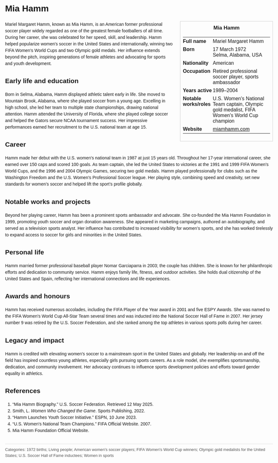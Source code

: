 <!DOCTYPE html>
<html>
<head>
  <title>Mia Hamm – Profile</title>
  <style>
    body { font-family: Arial, sans-serif; margin: 2rem auto; max-width: 960px; line-height: 1.5; }
    aside.infobox { float: right; width: 280px; margin: 0 0 1rem 1.5rem; border: 1px solid #ccc; padding: 0.5rem; font-size: 0.9rem; }
    aside.infobox h3 { text-align: center; margin-top: 0; }
    aside.infobox table { width: 100%; border-collapse: collapse; }
    aside.infobox td { padding: 0.25rem 0; vertical-align: top; }
    h1 { margin-top: 0; }
    footer.categories { font-size: 0.8rem; color: #555; border-top: 1px solid #ddd; padding-top: 0.5rem; margin-top: 2rem; }
  </style>
</head>
<body>
  <h1>Mia Hamm</h1>
  <aside class="infobox">
    <h3>Mia Hamm</h3>
    <table>
      <tr><td><strong>Full name</strong></td><td>Mariel Margaret Hamm</td></tr>
      <tr><td><strong>Born</strong></td><td>17 March 1972<br>Selma, Alabama, USA</td></tr>
      <tr><td><strong>Nationality</strong></td><td>American</td></tr>
      <tr><td><strong>Occupation</strong></td><td>Retired professional soccer player, sports ambassador</td></tr>
      <tr><td><strong>Years active</strong></td><td>1989–2004</td></tr>
      <tr><td><strong>Notable works/roles</strong></td><td>U.S. Women's National Team captain, Olympic gold medalist, FIFA Women's World Cup champion</td></tr>
      <tr><td><strong>Website</strong></td><td><a href="https://miamhamm.com">miamhamm.com</a></td></tr>
    </table>
  </aside>
  <p>Mariel Margaret Hamm, known as Mia Hamm, is an American former professional soccer player widely regarded as one of the greatest female footballers of all time. During her career, she was celebrated for her speed, skill, and leadership. Hamm helped popularize women's soccer in the United States and internationally, winning two FIFA Women's World Cups and two Olympic gold medals. Her influence extends beyond the pitch, inspiring generations of female athletes and advocating for sports and youth development.</p>
  
  <h2>Early life and education</h2>
  <p>Born in Selma, Alabama, Hamm displayed athletic talent early in life. She moved to Mountain Brook, Alabama, where she played soccer from a young age. Excelling in high school, she led her team to multiple state championships, drawing national attention. Hamm attended the University of Florida, where she played college soccer and helped the Gators secure NCAA tournament success. Her impressive performances earned her recruitment to the U.S. national team at age 15.</p>
  
  <h2>Career</h2>
  <p>Hamm made her debut with the U.S. women's national team in 1987 at just 15 years old. Throughout her 17-year international career, she earned over 150 caps and scored 100 goals. As team captain, she led the United States to victories at the 1991 and 1999 FIFA Women's World Cups, and the 1996 and 2004 Olympic Games, securing two gold medals. Hamm played professionally for clubs such as the Washington Freedom and the U.S. Women's Professional Soccer league. Her playing style, combining speed and creativity, set new standards for women’s soccer and helped lift the sport’s profile globally.</p>
  
  <h2>Notable works and projects</h2>
  <p>Beyond her playing career, Hamm has been a prominent sports ambassador and advocate. She co-founded the Mia Hamm Foundation in 1999, promoting youth soccer and organ donation awareness. She appeared in marketing campaigns, authored an autobiography, and served as a television sports analyst. Her influence has contributed to increased visibility for women’s sports, and she has worked tirelessly to expand access to soccer for girls and minorities in the United States.</p>
  
  <h2>Personal life</h2>
  <p>Hamm married former professional baseball player Nomar Garciaparra in 2003; the couple has children. She is known for her philanthropic efforts and dedication to community service. Hamm enjoys family life, fitness, and outdoor activities. She holds dual citizenship of the United States and Spain, reflecting her international connections and life experiences.</p>
  
  <h2>Awards and honours</h2>
  <p>Hamm has received numerous accolades, including the FIFA Player of the Year award in 2001 and five ESPY Awards. She was named to the FIFA Women's World Cup All-Star Team several times and was inducted into the National Soccer Hall of Fame in 2007. Her jersey number 9 was retired by the U.S. Soccer Federation, and she ranked among the top athletes in various sports polls during her career.</p>
  
  <h2>Legacy and impact</h2>
  <p>Hamm is credited with elevating women's soccer to a mainstream sport in the United States and globally. Her leadership on and off the field has inspired countless young athletes, especially girls pursuing sports careers. As a role model, she exemplifies sportsmanship, dedication, and community involvement. Her advocacy continues to influence sports development policies and efforts toward gender equality in athletics.</p>
  
  <h2>References</h2>
  <ol>
    <li>“Mia Hamm Biography.” U.S. Soccer Federation. Retrieved 12 May 2025.</li>
    <li>Smith, L. <i>Women Who Changed the Game</i>. Sports Publishing, 2022.</li>
    <li>“Hamm Launches Youth Soccer Initiative.” ESPN, 10 June 2023.</li>
    <li>“U.S. Women's National Team Champions.” FIFA Official Website. 2007.</li>
    <li>Mia Hamm Foundation Official Website.</li>
  </ol>
  
  <footer class="categories">Categories: 1972 births; Living people; American women's soccer players; FIFA Women's World Cup winners; Olympic gold medalists for the United States; U.S. Soccer Hall of Fame inductees; Women in sports</footer>
</body>
</html>